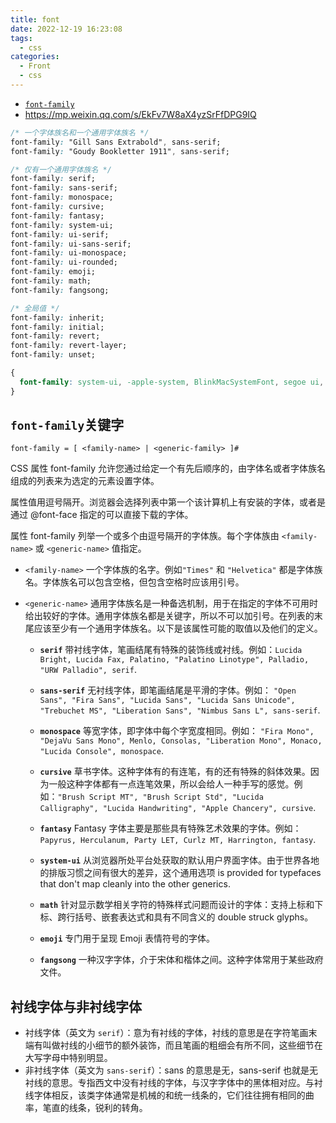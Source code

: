 ```yaml
---
title: font
date: 2022-12-19 16:23:08
tags:
  - css
categories:
  - Front
  - css
---
```


- [`font-family`](https://developer.mozilla.org/zh-CN/docs/Web/CSS/font-family)
- https://mp.weixin.qq.com/s/EkFv7W8aX4yzSrFfDPG9IQ

```css
/* 一个字体族名和一个通用字体族名 */
font-family: "Gill Sans Extrabold", sans-serif;
font-family: "Goudy Bookletter 1911", sans-serif;

/* 仅有一个通用字体族名 */
font-family: serif;
font-family: sans-serif;
font-family: monospace;
font-family: cursive;
font-family: fantasy;
font-family: system-ui;
font-family: ui-serif;
font-family: ui-sans-serif;
font-family: ui-monospace;
font-family: ui-rounded;
font-family: emoji;
font-family: math;
font-family: fangsong;

/* 全局值 */
font-family: inherit;
font-family: initial;
font-family: revert;
font-family: revert-layer;
font-family: unset;

```

```css
{
  font-family: system-ui, -apple-system, BlinkMacSystemFont, segoe ui, Roboto, Helvetica, Arial, sans-serif;
}
```

<!-- more -->

<!-- toc -->

## `font-family`关键字

```
font-family = [ <family-name> | <generic-family> ]#
```
CSS 属性 font-family 允许您通过给定一个有先后顺序的，由字体名或者字体族名组成的列表来为选定的元素设置字体。

属性值用逗号隔开。浏览器会选择列表中第一个该计算机上有安装的字体，或者是通过 @font-face 指定的可以直接下载的字体。

属性 font-family 列举一个或多个由逗号隔开的字体族。每个字体族由 `<family-name>` 或 `<generic-name>` 值指定。

- `<family-name>`
一个字体族的名字。例如`"Times"` 和 `"Helvetica"` 都是字体族名。字体族名可以包含空格，但包含空格时应该用引号。

- `<generic-name>`
通用字体族名是一种备选机制，用于在指定的字体不可用时给出较好的字体。通用字体族名都是关键字，所以不可以加引号。在列表的末尾应该至少有一个通用字体族名。以下是该属性可能的取值以及他们的定义。

  - **`serif`**
  带衬线字体，笔画结尾有特殊的装饰线或衬线。例如：`Lucida Bright, Lucida Fax, Palatino, "Palatino Linotype", Palladio, "URW Palladio", serif`.

  - **`sans-serif`**
  无衬线字体，即笔画结尾是平滑的字体。例如： `"Open Sans", "Fira Sans", "Lucida Sans", "Lucida Sans Unicode", "Trebuchet MS", "Liberation Sans", "Nimbus Sans L", sans-serif`.

  - **`monospace`**
  等宽字体，即字体中每个字宽度相同。例如： `"Fira Mono", "DejaVu Sans Mono", Menlo, Consolas, "Liberation Mono", Monaco, "Lucida Console", monospace`.

  - **`cursive`**
  草书字体。这种字体有的有连笔，有的还有特殊的斜体效果。因为一般这种字体都有一点连笔效果，所以会给人一种手写的感觉。例如：`"Brush Script MT", "Brush Script Std", "Lucida Calligraphy", "Lucida Handwriting", "Apple Chancery", cursive`.

  - **`fantasy`**
  Fantasy 字体主要是那些具有特殊艺术效果的字体。例如：`Papyrus, Herculanum, Party LET, Curlz MT, Harrington, fantasy`.

  - **`system-ui`**
  从浏览器所处平台处获取的默认用户界面字体。由于世界各地的排版习惯之间有很大的差异，这个通用选项 is provided for typefaces that don't map cleanly into the other generics.

  - **`math`**
  针对显示数学相关字符的特殊样式问题而设计的字体：支持上标和下标、跨行括号、嵌套表达式和具有不同含义的 double struck glyphs。

  - **`emoji`**
  专门用于呈现 Emoji 表情符号的字体。

  - **`fangsong`**
  一种汉字字体，介于宋体和楷体之间。这种字体常用于某些政府文件。

## 衬线字体与非衬线字体

- 衬线字体（英文为 `serif`）：意为有衬线的字体，衬线的意思是在字符笔画末端有叫做衬线的小细节的额外装饰，而且笔画的粗细会有所不同，这些细节在大写字母中特别明显。
- 非衬线字体（英文为 `sans-serif`）：sans 的意思是无，sans-serif 也就是无衬线的意思。专指西文中没有衬线的字体，与汉字字体中的黑体相对应。与衬线字体相反，该类字体通常是机械的和统一线条的，它们往往拥有相同的曲率，笔直的线条，锐利的转角。